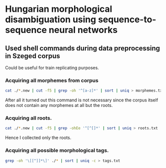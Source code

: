 # Hungarian morphological disambiguation using sequence-to-sequence neural networks

## Used shell commands during data preprocessing in Szeged corpus
Could be useful for train replicating purposes.

### Acquiring all morphemes from corpus
```bash
cat ./*.new | cut -f5 | grep -oh '^[a-z]*' | sort | uniq > morphemes.txt
```
After all it turned out this command is not necessary since the corpus itself
does not contain any morphemes at all but the roots.

### Acquiring all roots.
```bash
cat ./*.new | cut -f5 | grep -ohEe '^[^[]*' | sort | uniq > roots.txt
```
Hence I collected only the roots.

### Acquiring all possible morphological tags.
```bash
grep -oh '\[[^]]*\]' ./* | sort | uniq -c > tags.txt
```